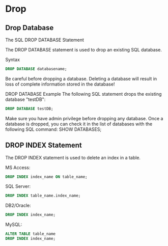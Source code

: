# Drop

## Drop Database
The SQL DROP DATABASE Statement

The DROP DATABASE statement is used to drop an existing SQL database.

Syntax
```sql
DROP DATABASE databasename; 
```

Be careful before dropping a database. Deleting a database will result in loss of complete information stored in the database!

DROP DATABASE Example
The following SQL statement drops the existing database "testDB":
```sql
DROP DATABASE testDB;
```

Make sure you have admin privilege before dropping any database. Once a database is dropped, you can check it in the list of databases with the following SQL command: SHOW DATABASES;

## DROP INDEX Statement
The DROP INDEX statement is used to delete an index in a table.

MS Access:
```sql
DROP INDEX index_name ON table_name; 
```

SQL Server:
```sql
DROP INDEX table_name.index_name; 
```

DB2/Oracle:
```sql
DROP INDEX index_name; 
```

MySQL:
```sql
ALTER TABLE table_name
DROP INDEX index_name; 
```

